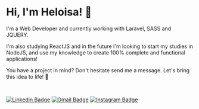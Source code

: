 # Hi, I'm Heloisa! 👾

I'm a Web Developer and currently working with Laravel, SASS and JQUERY.

I'm also studying ReactJS and in the future I'm looking to start my studies in NodeJS, and use my knowledge to create 100% complete and functional applications!

You have a project in mind? Don't hesitate send me a message. Let's bring this idea to life! 💜

<br>

[![Linkedin Badge](https://img.shields.io/badge/-Heloisa%20Fernanda-6633cc?style=flat-square&logo=Linkedin&logoColor=white&link=https://www.linkedin.com/in/heloisafernanda2/)](https://www.linkedin.com/in/heloisafernanda2/)
[![Gmail Badge](https://img.shields.io/badge/-heloisafernandadev@gmail.com-6633cc?style=flat-square&logo=Gmail&logoColor=white&link=mailto:heloisafernandadev@gmail.com)](mailto:heloisafernandadev@gmail.com)
[![Instagram Badge](https://img.shields.io/badge/-@helolah-6633cc?style=flat-square&labelColor=6633cc&logo=instagram&logoColor=white&link=https://www.instagram.com/helolah)](https://www.instagram.com/helolah)
